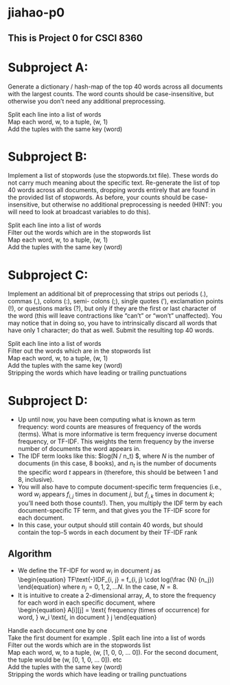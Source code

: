# jiahao-p0

## This is Project 0 for CSCI 8360

# Subproject A: 

Generate a dictionary / hash-map of the top 40 words across all documents with the largest counts. The word counts should be case-insensitive, but otherwise you don’t need any additional preprocessing. 

Split each line into a list of words  
Map each word, w, to a tuple, (w, 1)  
Add the tuples with the same key (word)


# Subproject B: 

Implement a list of stopwords (use the stopwords.txt file). These words do not carry much meaning about the specific text. Re-generate the list of top 40 words across all documents, dropping words entirely that are found in the provided list of stopwords. As before, your counts should be case-insensitive, but otherwise no additional preprocessing is needed (HINT: you will need to look at broadcast variables to do this). 

Split each line into a list of words  
Filter out the words which are in the stopwords list  
Map each word, w, to a tuple, (w, 1)  
Add the tuples with the same key (word)  


# Subproject C: 

Implement an additional bit of preprocessing that strips out periods (.), commas (,), colons (:), semi- colons (;), single quotes (’), exclamation points (!), or questions marks (?), but only if they are the first or last character of the word (this will leave contractions like “can’t” or “won’t” unaffected). You may notice that in doing so, you have to intrinsically discard all words that have only 1 character; do that as well. Submit the resulting top 40 words. 

Split each line into a list of words  
Filter out the words which are in the stopwords list  
Map each word, w, to a tuple, (w, 1)  
Add the tuples with the same key (word)  
Stripping the words which have leading or trailing punctuations  


# Subproject D:

* Up until now, you have been computing what is known as term frequency: word counts are measures of frequency of the words (terms). What is more informative is term frequency inverse document frequency, or TF-IDF. This weights the term frequency by the inverse number of documents the word appears in.  
* The IDF term looks like this: $log(N / n_t) $, where $N$ is the number of documents (in this case, 8 books), and $n_t$ is the number of documents the specific word $t$ appears in (therefore, this should be between 1 and 8, inclusive).  
* You will also have to compute document-specific term frequencies (i.e., word $w_i$ appears $f_{i,j}$ times in document $j$, but $f_{i,k}$ times in document $k$; you’ll need both those counts!). Then, you multiply the IDF term by each document-specific TF term, and that gives you the TF-IDF score for each document.  
* In this case, your output should still contain 40 words, but should contain the top-5 words in each document by their TF-IDF rank 

## Algorithm
* We define the TF-IDF for word $w_i$ in document $j$ as  
\begin{equation}
TF\text{-}IDF_{i, j} = f_{i, j} \cdot log(\frac {N} {n_j})
\end{equation}
where $n_j = 0, 1, 2, ... N$. In the case, $N = 8$.
* It is intuitive to create a 2-dimensional array, $A$, to store the frequency for each word in each specific document, where  
\begin{equation}
A[i][j] = \text{ frequency (times of occurrence) for word, } w_i \text{, in document } j
\end{equation}

Handle each document one by one  
Take the first doument for example . 
Split each line into a list of words  
Filter out the words which are in the stopwords list  
Map each word, w, to a tuple, (w, [1, 0, 0, ... 0]). For the second document, the tuple would be (w, [0, 1, 0, ... 0]). etc    
Add the tuples with the same key (word)  
Stripping the words which have leading or trailing punctuations  
